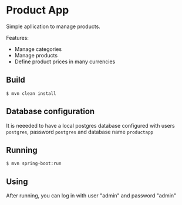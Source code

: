 # Product App

Simple apllication to manage products.

Features:
 - Manage categories
 - Manage products
 - Define product prices in many currencies

## Build

```console
$ mvn clean install
```

## Database configuration
It is neeeded to have a local postgres database configured with users `postgres`, password `postgres` and database name `productapp`


## Running

```console
$ mvn spring-boot:run
```

## Using

After running, you can log in with user "admin" and password "admin"
